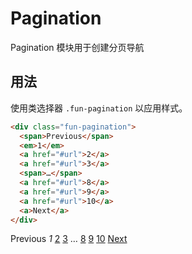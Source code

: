 # Pagination

Pagination 模块用于创建分页导航

## 用法

使用类选择器 `.fun-pagination` 以应用样式。

```html
<div class="fun-pagination">
  <span>Previous</span>
  <em>1</em>
  <a href="#url">2</a>
  <a href="#url">3</a>
  <span>…</span>
  <a href="#url">8</a>
  <a href="#url">9</a>
  <a href="#url">10</a>
  <a>Next</a>
</div>
```

<div class="fun-pagination">
  <span>Previous</span>
  <em>1</em>
  <a href="#url">2</a>
  <a href="#url">3</a>
  <span>…</span>
  <a href="#url">8</a>
  <a href="#url">9</a>
  <a href="#url">10</a>
  <a href="">Next</a>
</div>
